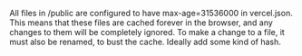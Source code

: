 All files in /public are configured to have max-age=31536000 in vercel.json.
This means that these files are cached forever in the browser, and any changes to them will be completely ignored.
To make a change to a file, it must also be renamed, to bust the cache. Ideally add some kind of hash.